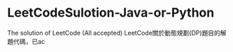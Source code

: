 # LeetCodeSulotion-Java-or-Python
The solution of LeetCode (All accepted)
LeetCode關於動態規劃(DP)題目的解題代碼，已ac
